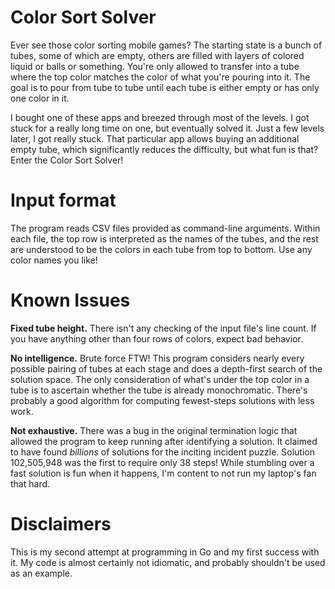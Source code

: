 # Color Sort Solver

Ever see those color sorting mobile games?  The starting state is a bunch of tubes, some of which are empty, others are filled with layers of colored liquid or balls or something.  You're only allowed to transfer into a tube where the top color matches the color of what you're pouring into it.  The goal is to pour from tube to tube until each tube is either empty or has only one color in it.  

I bought one of these apps and breezed through most of the levels.  I got stuck for a really long time on one, but eventually solved it.  Just a few levels later, I got really stuck.  That particular app allows buying an additional empty tube, which significantly reduces the difficulty, but what fun is that?  Enter the Color Sort Solver!

# Input format

The program reads CSV files provided as command-line arguments.  Within each file, the top row is interpreted as the names of the tubes, and the rest are understood to be the colors in each tube from top to bottom.  Use any color names you like!  
# Known Issues

**Fixed tube height.**  There isn't any checking of the input file's line count.  If you have anything other than four rows of colors, expect bad behavior.

**No intelligence.**  Brute force FTW!  This program considers nearly every possible pairing of tubes at each stage and does a depth-first search of the solution space.  The only consideration of what's under the top color in a tube is to ascertain whether the tube is already monochromatic.  There's probably a good algorithm for computing fewest-steps solutions with less work.

**Not exhaustive.** There was a bug in the original termination logic that allowed the program to keep running after identifying a solution.  It claimed to have found *billions* of solutions for the inciting incident puzzle.  Solution 102,505,948 was the first to require only 38 steps!  While stumbling over a fast solution is fun when it happens, I'm content to not run my laptop's fan that hard.



# Disclaimers

This is my second attempt at programming in Go and my first success with it.  My code is almost certainly not idiomatic, and probably shouldn't be used as an example.